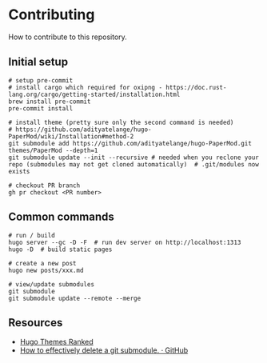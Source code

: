 # Contributing

How to contribute to this repository.

## Initial setup

```
# setup pre-commit
# install cargo which required for oxipng - https://doc.rust-lang.org/cargo/getting-started/installation.html
brew install pre-commit
pre-commit install

# install theme (pretty sure only the second command is needed)
# https://github.com/adityatelange/hugo-PaperMod/wiki/Installation#method-2
git submodule add https://github.com/adityatelange/hugo-PaperMod.git themes/PaperMod --depth=1
git submodule update --init --recursive # needed when you reclone your repo (submodules may not get cloned automatically)  # .git/modules now exists

# checkout PR branch
gh pr checkout <PR number>
```

## Common commands

```
# run / build
hugo server --gc -D -F  # run dev server on http://localhost:1313
hugo -D  # build static pages

# create a new post
hugo new posts/xxx.md

# view/update submodules
git submodule
git submodule update --remote --merge
```

## Resources

- [Hugo Themes Ranked](https://hugoranked.com/)
- [How to effectively delete a git submodule. · GitHub](https://gist.github.com/myusuf3/7f645819ded92bda6677)
